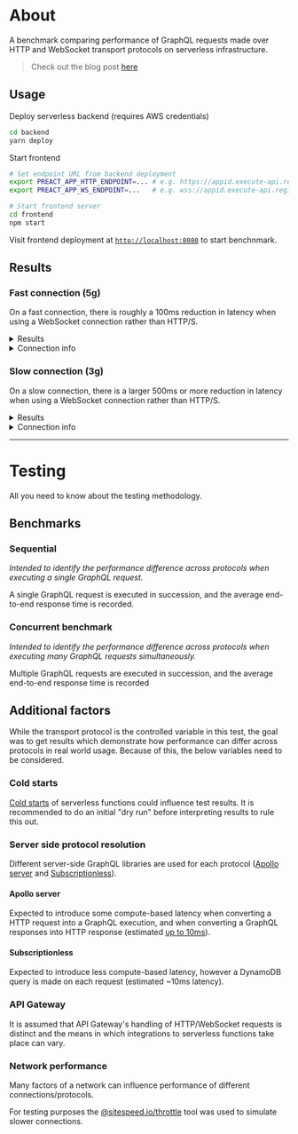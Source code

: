 # About

A benchmark comparing performance of GraphQL requests made over HTTP and WebSocket transport protocols on serverless infrastructure.

> Check out the blog post [here]()

## Usage

Deploy serverless backend (requires AWS credentials)

```sh
cd backend
yarn deploy
```

Start frontend

```sh
# Set endpoint URL from backend deployment
export PREACT_APP_HTTP_ENDPOINT=... # e.g. https://appid.execute-api.region.amazonaws.com/
export PREACT_APP_WS_ENDPOINT=...   # e.g. wss://appid.execute-api.region.amazonaws.com/dev

# Start frontend server
cd frontend
npm start
```

Visit frontend deployment at [`http://localhost:8080`](http://localhost:8080) to start benchnmark.

## Results

### Fast connection (5g)

On a fast connection, there is roughly a 100ms reduction in latency when using a WebSocket connection rather than HTTP/S.

<details>
  <summary>Results</summary>

| protocol  | benchmark  | average latency (ms) |
| --------- | ---------- | -------------------- |
| HTTPS     | sequential | 298.86ms             |
| HTTPS     | concurrent | 279ms                |
| WebSocket | sequential | 181.18ms             |
| WebSocket | concurrent | 213.2ms              |



![Screenshot from 2021-07-28 12-21-50](https://user-images.githubusercontent.com/10779424/127639670-0f0d707c-1109-46d1-84e5-3b3966c1a5a2.png)

</details>

<details>
  <summary>Connection info</summary>

| Down (mbit) | Up (mbit) | Benchmark                                            |
| ----------- | --------- | ---------------------------------------------------- |
| 300         | 20        | [link](http://www.dslreports.com/speedtest/69091111) |

</details>

### Slow connection (3g)

On a slow connection, there is a larger 500ms or more reduction in latency when using a WebSocket connection rather than HTTP/S.

<details>
  <summary>Results</summary>


| protocol  | benchmark  | average latency (ms) |
| --------- | ---------- | -------------------- |
| HTTPS     | sequential | 1241ms               |
| HTTPS     | concurrent | 1317.9ms             |
| WebSocket | sequential | 578.9ms              |
| WebSocket | concurrent | 644.9ms              |

![Screenshot from 2021-07-30 12-34-45](https://user-images.githubusercontent.com/10779424/127647759-ab5f0e54-6a2f-4e98-8d8d-62a656d3eda2.png)

</details>

<details>
  <summary>Connection info</summary>

| Down (mbit) | Up (mbit) | Benchmark                                            |
| ----------- | --------- | ---------------------------------------------------- |
| 0.4         | 0.03      | [link](http://www.dslreports.com/speedtest/69091033) |

</details>

---

# Testing

All you need to know about the testing methodology.

## Benchmarks

### Sequential

_Intended to identify the performance difference across protocols when executing a single GraphQL request._

A single GraphQL request is executed in succession, and the average end-to-end response time is recorded.

### Concurrent benchmark

_Intended to identify the performance difference across protocols when executing many GraphQL requests simultaneously._

Multiple GraphQL requests are executed in succession, and the average end-to-end response time is recorded

## Additional factors

While the transport protocol is the controlled variable in this test, the goal was to get results which demonstrate how performance can differ across protocols in real world usage. Because of this, the below variables need to be considered.

### Cold starts

[Cold starts](https://aws.amazon.com/blogs/compute/operating-lambda-performance-optimization-part-1/) of serverless functions could influence test results. It is recommended to do an initial "dry run" before interpreting results to rule this out.

### Server side protocol resolution

Different server-side GraphQL libraries are used for each protocol ([Apollo server](https://github.com/apollographql/apollo-server) and [Subscriptionless](https://github.com/andyrichardson/subscriptionless)).

#### Apollo server

Expected to introduce some compute-based latency when converting a HTTP request into a GraphQL execution, and when converting a GraphQL responses into HTTP response (estimated [up to 10ms](https://github.com/benawad/node-graphql-benchmarks)).

#### Subscriptionless

Expected to introduce less compute-based latency, however a DynamoDB query is made on each request (estimated ~10ms latency).

### API Gateway

It is assumed that API Gateway's handling of HTTP/WebSocket requests is distinct and the means in which integrations to serverless functions take place can vary.

### Network performance

Many factors of a network can influence performance of different connections/protocols. 

For testing purposes the [@sitespeed.io/throttle](https://github.com/sitespeedio/throttle) tool was used to simulate slower connections.
